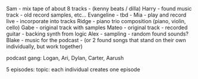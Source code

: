 Sam - mix tape of about 8 tracks - (kenny beats / dilla)
Harry - found music track - old record samples, etc...
Evangeline - tbd -
Mia - play and record live - incorporate into tracks
Ridge - piano trio composition (piano, violin, cello)
Gabe - original track with samples
Mateo - original track - recorded guitar - backing synth from logic
Alex - sampling - random found sounds?
Blake - music for the podcast - (or 2 found songs that stand on their own individually, but work together)

podcast gang:
Logan, Ari, Dylan, Carter, Aarush

5 episodes:
topic: each individual creates one episode
